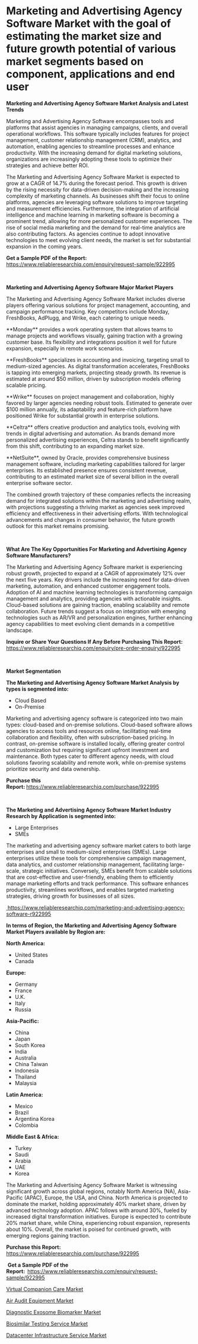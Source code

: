 <p><h1>Marketing and Advertising Agency Software Market with the goal of estimating the market size and future growth potential of various market segments based on component, applications and end user</h1></p><p><strong>Marketing and Advertising Agency Software Market Analysis and Latest Trends</strong></p>
<p><p>Marketing and Advertising Agency Software encompasses tools and platforms that assist agencies in managing campaigns, clients, and overall operational workflows. This software typically includes features for project management, customer relationship management (CRM), analytics, and automation, enabling agencies to streamline processes and enhance productivity. With the increasing demand for digital marketing solutions, organizations are increasingly adopting these tools to optimize their strategies and achieve better ROI.</p><p>The Marketing and Advertising Agency Software Market is expected to grow at a CAGR of 14.7% during the forecast period. This growth is driven by the rising necessity for data-driven decision-making and the increasing complexity of marketing channels. As businesses shift their focus to online platforms, agencies are leveraging software solutions to improve targeting and measurement efficiencies. Furthermore, the integration of artificial intelligence and machine learning in marketing software is becoming a prominent trend, allowing for more personalized customer experiences. The rise of social media marketing and the demand for real-time analytics are also contributing factors. As agencies continue to adopt innovative technologies to meet evolving client needs, the market is set for substantial expansion in the coming years.</p></p>
<p><strong>Get a Sample PDF of the Report:&nbsp;</strong> <a href="https://www.reliableresearchiq.com/enquiry/request-sample/922995?utm_campaign=1876&utm_medium=2&utm_source=Github&utm_content=ia&utm_term=07032025&utm_id=marketing-and-advertising-agency-software">https://www.reliableresearchiq.com/enquiry/request-sample/922995</a></p>
<p>&nbsp;</p>
<p><strong>Marketing and Advertising Agency Software Major Market Players</strong></p>
<p><p>The Marketing and Advertising Agency Software Market includes diverse players offering various solutions for project management, accounting, and campaign performance tracking. Key competitors include Monday, FreshBooks, AdPlugg, and Wrike, each catering to unique needs.</p><p>**Monday** provides a work operating system that allows teams to manage projects and workflows visually, gaining traction with a growing customer base. Its flexibility and integrations position it well for future expansion, especially in remote work scenarios.</p><p>**FreshBooks** specializes in accounting and invoicing, targeting small to medium-sized agencies. As digital transformation accelerates, FreshBooks is tapping into emerging markets, projecting steady growth. Its revenue is estimated at around $50 million, driven by subscription models offering scalable pricing.</p><p>**Wrike** focuses on project management and collaboration, highly favored by larger agencies needing robust tools. Estimated to generate over $100 million annually, its adaptability and feature-rich platform have positioned Wrike for substantial growth in enterprise solutions.</p><p>**Celtra** offers creative production and analytics tools, evolving with trends in digital advertising and automation. As brands demand more personalized advertising experiences, Celtra stands to benefit significantly from this shift, contributing to an expanding market size.</p><p>**NetSuite**, owned by Oracle, provides comprehensive business management software, including marketing capabilities tailored for larger enterprises. Its established presence ensures consistent revenue, contributing to an estimated market size of several billion in the overall enterprise software sector.</p><p>The combined growth trajectory of these companies reflects the increasing demand for integrated solutions within the marketing and advertising realm, with projections suggesting a thriving market as agencies seek improved efficiency and effectiveness in their advertising efforts. With technological advancements and changes in consumer behavior, the future growth outlook for this market remains promising.</p></p>
<p>&nbsp;</p>
<p><strong>What Are The Key Opportunities For Marketing and Advertising Agency Software Manufacturers?</strong></p>
<p><p>The Marketing and Advertising Agency Software market is experiencing robust growth, projected to expand at a CAGR of approximately 12% over the next five years. Key drivers include the increasing need for data-driven marketing, automation, and enhanced customer engagement tools. Adoption of AI and machine learning technologies is transforming campaign management and analytics, providing agencies with actionable insights. Cloud-based solutions are gaining traction, enabling scalability and remote collaboration. Future trends suggest a focus on integration with emerging technologies such as AR/VR and personalization engines, further enhancing agency capabilities to meet evolving client demands in a competitive landscape.</p></p>
<p><strong>Inquire or Share Your Questions If Any Before Purchasing This Report:</strong> <a href="https://www.reliableresearchiq.com/enquiry/pre-order-enquiry/922995?utm_campaign=1876&utm_medium=2&utm_source=Github&utm_content=ia&utm_term=07032025&utm_id=marketing-and-advertising-agency-software">https://www.reliableresearchiq.com/enquiry/pre-order-enquiry/922995</a></p>
<p>&nbsp;</p>
<p><strong>Market Segmentation</strong></p>
<p><strong>The Marketing and Advertising Agency Software Market Analysis by types is segmented into:</strong></p>
<p><ul><li>Cloud Based</li><li>On-Premise</li></ul></p>
<p><p>Marketing and advertising agency software is categorized into two main types: cloud-based and on-premise solutions. Cloud-based software allows agencies to access tools and resources online, facilitating real-time collaboration and flexibility, often with subscription-based pricing. In contrast, on-premise software is installed locally, offering greater control and customization but requiring significant upfront investment and maintenance. Both types cater to different agency needs, with cloud solutions favoring scalability and remote work, while on-premise systems prioritize security and data ownership.</p></p>
<p><strong>Purchase this Report:&nbsp;</strong><a href="https://www.reliableresearchiq.com/purchase/922995?utm_campaign=1876&utm_medium=2&utm_source=Github&utm_content=ia&utm_term=07032025&utm_id=marketing-and-advertising-agency-software">https://www.reliableresearchiq.com/purchase/922995</a></p>
<p>&nbsp;</p>
<p><strong>The Marketing and Advertising Agency Software Market Industry Research by Application is segmented into:</strong></p>
<p><ul><li>Large Enterprises</li><li>SMEs</li></ul></p>
<p><p>The marketing and advertising agency software market caters to both large enterprises and small to medium-sized enterprises (SMEs). Large enterprises utilize these tools for comprehensive campaign management, data analytics, and customer relationship management, facilitating large-scale, strategic initiatives. Conversely, SMEs benefit from scalable solutions that are cost-effective and user-friendly, enabling them to efficiently manage marketing efforts and track performance. This software enhances productivity, streamlines workflows, and enables targeted marketing strategies, driving growth for businesses of all sizes.</p></p>
<p><a href="https://www.reliableresearchiq.com/marketing-and-advertising-agency-software-r922995?utm_campaign=1876&utm_medium=2&utm_source=Github&utm_content=ia&utm_term=07032025&utm_id=marketing-and-advertising-agency-software">&nbsp;https://www.reliableresearchiq.com/marketing-and-advertising-agency-software-r922995</a></p>
<p><strong>In terms of Region, the Marketing and Advertising Agency Software Market Players available by Region are:</strong></p>
<p>
    <p> <strong> North America: </strong>
        <ul>
            <li>United States</li>
            <li>Canada</li>
        </ul>
        </p> 
    <p> <strong> Europe: </strong>
        <ul>
            <li>Germany</li>
            <li>France</li>
            <li>U.K.</li>
            <li>Italy</li>
            <li>Russia</li>
        </ul>
        </p> 
    <p> <strong> Asia-Pacific: </strong>
        <ul>
            <li>China</li>
            <li>Japan</li>
            <li>South Korea</li>
            <li>India</li>
            <li>Australia</li>
            <li>China Taiwan</li>
            <li>Indonesia</li>
            <li>Thailand</li>
            <li>Malaysia</li>
        </ul>
        </p> 
    <p> <strong> Latin America: </strong>
        <ul>
            <li>Mexico</li>
            <li>Brazil</li>
            <li>Argentina Korea</li>
            <li>Colombia</li>
        </ul>
        </p> 
    <p> <strong> Middle East & Africa: </strong>
        <ul>
            <li>Turkey</li>
            <li>Saudi</li>
            <li>Arabia</li>
            <li>UAE</li>
            <li>Korea</li>
        </ul>
    </p>
    </p>
<p><p>The Marketing and Advertising Agency Software Market is witnessing significant growth across global regions, notably North America (NA), Asia-Pacific (APAC), Europe, the USA, and China. North America is projected to dominate the market, holding approximately 40% market share, driven by advanced technology adoption. APAC follows with around 30%, fueled by increased digital transformation initiatives. Europe is expected to contribute 20% market share, while China, experiencing robust expansion, represents about 10%. Overall, the market is poised for continued growth, with emerging regions gaining traction.</p></p>
<p><strong>Purchase this Report: </strong><a href="https://www.reliableresearchiq.com/purchase/922995?utm_campaign=1876&utm_medium=2&utm_source=Github&utm_content=ia&utm_term=07032025&utm_id=marketing-and-advertising-agency-software">https://www.reliableresearchiq.com/purchase/922995</a></p>
<p>&nbsp;<strong>Get a Sample PDF of the Report:&nbsp;&nbsp;</strong><a href="https://www.reliableresearchiq.com/enquiry/request-sample/922995?utm_campaign=1876&utm_medium=2&utm_source=Github&utm_content=ia&utm_term=07032025&utm_id=marketing-and-advertising-agency-software">https://www.reliableresearchiq.com/enquiry/request-sample/922995</a></p>
<p><strong></strong></p>
<p><p><a href="https://github.com/haklagjbj/Market-Research-Report-List-1/blob/main/virtual-companion-care-market.md?utm_campaign=1876&utm_medium=2&utm_source=Github&utm_content=ia&utm_term=07032025&utm_id=marketing-and-advertising-agency-software">Virtual Companion Care Market</a></p><p><a href="https://github.com/guyerkanakwu/Market-Research-Report-List-1/blob/main/air-audit-equipment-market.md?utm_campaign=1876&utm_medium=2&utm_source=Github&utm_content=ia&utm_term=07032025&utm_id=marketing-and-advertising-agency-software">Air Audit Equipment Market</a></p><p><a href="https://github.com/latilsmickl8/Market-Research-Report-List-1/blob/main/diagnostic-exosome-biomarker-market.md?utm_campaign=1876&utm_medium=2&utm_source=Github&utm_content=ia&utm_term=07032025&utm_id=marketing-and-advertising-agency-software">Diagnostic Exosome Biomarker Market</a></p><p><a href="https://github.com/kemauteve/Market-Research-Report-List-1/blob/main/biosimilar-testing-service-market.md?utm_campaign=1876&utm_medium=2&utm_source=Github&utm_content=ia&utm_term=07032025&utm_id=marketing-and-advertising-agency-software">Biosimilar Testing Service Market</a></p><p><a href="https://github.com/totrisammir/Market-Research-Report-List-1/blob/main/datacenter-infrastructure-service-market.md?utm_campaign=1876&utm_medium=2&utm_source=Github&utm_content=ia&utm_term=07032025&utm_id=marketing-and-advertising-agency-software">Datacenter Infrastructure Service Market</a></p></p>